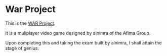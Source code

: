 ﻿# War Project

This is the [WAR Project](https://www.notion.so/WAR-Project-Web-App-Refresher-Node-Mongo-faee513380fd485095bfe208b1041422).

It is a muliplayer video game designed by alnimra of the Afima Group.

Upon completing this and taking the exam built by alnimra, I shall attain the stage of genius.
